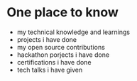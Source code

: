 # One place to know
- my technical knowledge and learnings
- projects i have done
- my open source contributions
- hackathon porjects i have done
- certifications i have done
- tech talks i have given
